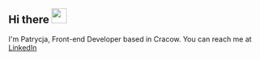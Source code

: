 ## Hi there  <img src="https://raw.githubusercontent.com/MartinHeinz/MartinHeinz/master/wave.gif" width="30">

I'm Patrycja, Front-end Developer based in Cracow. You can reach me at [LinkedIn](https://www.linkedin.com/in/patrycja-kubiczek/) 

<!--
**PatrycjaKubiczek/PatrycjaKubiczek** is a ✨ _special_ ✨ repository because its `README.md` (this file) appears on your GitHub profile.

Here are some ideas to get you started:

- 🔭 I’m currently working on ...
- 🌱 I’m currently learning ...
- 👯 I’m looking to collaborate on ...
- 🤔 I’m looking for help with ...
- 💬 Ask me about ...
- 📫 How to reach me: ...
- 😄 Pronouns: ...
- ⚡ Fun fact: ...
-->
